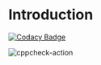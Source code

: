 # Introduction

[![Codacy Badge](https://api.codacy.com/project/badge/Grade/77ce7ce02a954cccae0bbba62a149e7b)](https://app.codacy.com/manual/stepin104965/Introduction?utm_source=github.com&utm_medium=referral&utm_content=stepin104965/Introduction&utm_campaign=Badge_Grade_Dashboard)

![cppcheck-action](https://github.com/stepin104965/Introduction/workflows/cppcheck-action/badge.svg)
